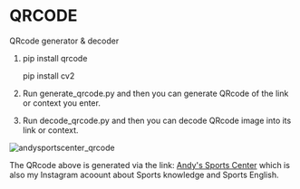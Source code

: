 # QRCODE
QRcode generator & decoder

1.  pip install qrcode
    
    pip install cv2

2.  Run generate_qrcode.py and then you can generate QRcode of the link or context you enter.
3.  Run decode_qrcode.py and then you can decode QRcode image into its link or context.


![andysportscenter_qrcode](https://user-images.githubusercontent.com/61671531/126278011-4c7f3a77-12ba-4436-8a97-c78c6b101c42.jpg)

The QRcode above is generated via the link:  [Andy's Sports Center](https://instagram.com/andysportscenter?utm_medium=copy_link) which is also my Instagram acoount about Sports knowledge and Sports English.
